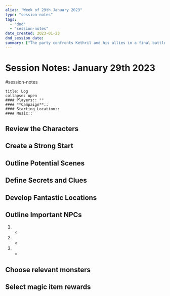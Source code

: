 ```yaml
---
alias: "Week of 29th January 2023"
type: "session-notes"
tags:
  - "dnd" 
  - "session-notes"
date_created: 2023-01-23
dnd_session_date: 
summary: ["The party confronts Kethril and his allies in a final battle, which takes place on Kethril's flagship in the midst of a fleet battle."]
---
```

# Session Notes: January 29th 2023
#session-notes 
```ad-example
title: Log
collapse: open
#### Players:: ""
#### **Campaign**:: 
#### Starting_Location::
#### Music::
```

## Review the Characters

## Create a Strong Start

## Outline Potential Scenes

## Define Secrets and Clues

## Develop Fantastic Locations

## Outline Important NPCs
1. - 
2. -
3. -

## Choose relevant monsters

## Select magic item rewards